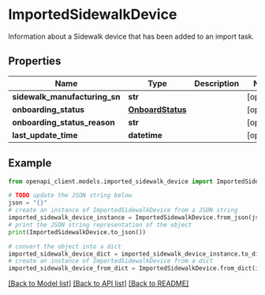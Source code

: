 # ImportedSidewalkDevice

Information about a Sidewalk device that has been added to an import task.

## Properties

Name | Type | Description | Notes
------------ | ------------- | ------------- | -------------
**sidewalk_manufacturing_sn** | **str** |  | [optional] 
**onboarding_status** | [**OnboardStatus**](OnboardStatus.md) |  | [optional] 
**onboarding_status_reason** | **str** |  | [optional] 
**last_update_time** | **datetime** |  | [optional] 

## Example

```python
from openapi_client.models.imported_sidewalk_device import ImportedSidewalkDevice

# TODO update the JSON string below
json = "{}"
# create an instance of ImportedSidewalkDevice from a JSON string
imported_sidewalk_device_instance = ImportedSidewalkDevice.from_json(json)
# print the JSON string representation of the object
print(ImportedSidewalkDevice.to_json())

# convert the object into a dict
imported_sidewalk_device_dict = imported_sidewalk_device_instance.to_dict()
# create an instance of ImportedSidewalkDevice from a dict
imported_sidewalk_device_from_dict = ImportedSidewalkDevice.from_dict(imported_sidewalk_device_dict)
```
[[Back to Model list]](../README.md#documentation-for-models) [[Back to API list]](../README.md#documentation-for-api-endpoints) [[Back to README]](../README.md)


